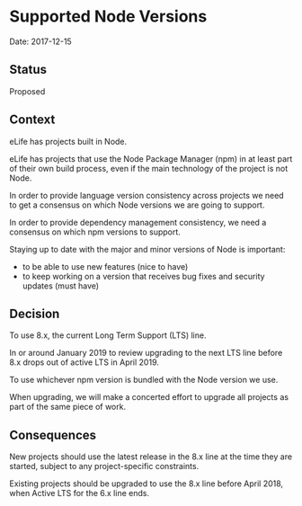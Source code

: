 # Supported Node Versions

Date: 2017-12-15

## Status

Proposed

## Context 

eLife has projects built in Node.
 
eLife has projects that use the Node Package Manager (npm) in at least part of their own build process, even if the main technology of the project is not Node.

In order to provide language version consistency across projects we need to get a consensus on which Node versions we are going to support.

In order to provide dependency management consistency, we need a consensus on which npm versions to support.

Staying up to date with the major and minor versions of Node is important:

- to be able to use new features (nice to have)
- to keep working on a version that receives bug fixes and security updates (must have)            

## Decision

To use 8.x, the current Long Term Support (LTS) line.

In or around January 2019 to review upgrading to the next LTS line before 8.x drops out of active LTS in April 2019.

To use whichever npm version is bundled with the Node version we use.

When upgrading, we will make a concerted effort to upgrade all projects as part of the same piece of work.  


## Consequences

New projects should use the latest release in the 8.x line at the time they are started, subject to any project-specific constraints.

Existing projects should be upgraded to use the 8.x line before April 2018, when Active LTS for the 6.x line ends.

  
